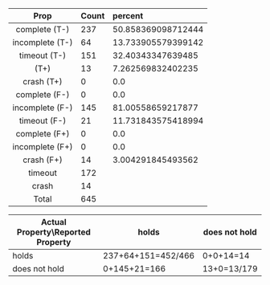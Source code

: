 
| Prop | Count | percent |
|:----:|:------|:--|
|complete   (T-)|237| 50.858369098712444 |
|incomplete (T-)|64|13.733905579399142 |
|timeout    (T-)|151|32.40343347639485 |
|           (T+)|13|7.262569832402235 |
|crash      (T+)|0|0.0 |
|complete   (F-)|0|0.0 |
|incomplete (F-)|145|81.00558659217877 |
|timeout    (F-)|21|11.731843575418994 |
|complete   (F+)|0|0.0 |
|incomplete (F+)|0|0.0 |
|crash      (F+)|14|3.004291845493562 |
|timeout        |172| |
|crash          |14| |
|Total          |645| |

| Actual Property\Reported Property | holds | does not hold |
|------------------------------------|-------|---------------|
| holds | 237+64+151=452/466 | 0+0+14=14 |
| does not hold | 0+145+21=166 | 13+0=13/179 |

